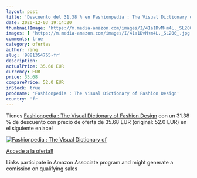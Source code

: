 ```yaml
---
layout: post
title: 'Descuento del 31.38 % en Fashionpedia : The Visual Dictionary of '
date: 2020-12-03 19:14:20
thumbnailImage: 'https://m.media-amazon.com/images/I/41a1DvM+m4L._SL200_.jpg'
images: [ 'https://m.media-amazon.com/images/I/41a1DvM+m4L._SL200_.jpg' ]
comments: true
category: ofertas
author: ring
slug: '9881354765-fr'
description:
actualPrice: 35.68 EUR
currency: EUR
price: 35.68
comparePrice: 52.0 EUR
inStock: true
prodname: 'Fashionpedia : The Visual Dictionary of Fashion Design'
country: 'fr'
---
```


Tienes [Fashionpedia : The Visual Dictionary of Fashion Design](https://www.amazon.fr/dp/9881354765/?tag=tolees0d-21) con un 31.38 % de descuento con precio de oferta de 35.68 EUR (original: 52.0 EUR) en el siguiente enlace!

[![Fashionpedia : The Visual Dictionary of ](https://m.media-amazon.com/images/I/41a1DvM+m4L._SL200_.jpg)](https://www.amazon.fr/dp/9881354765/?tag=tolees0d-21)

[Accede a la oferta!!](https://www.amazon.fr/dp/9881354765/?tag=tolees0d-21)

Links participate in Amazon Associate program and might generate a comission on qualifying sales


